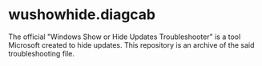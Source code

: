 # wushowhide.diagcab
The official "Windows Show or Hide Updates Troubleshooter" is a tool Microsoft created to hide updates. This repository is an archive of the said troubleshooting file.
